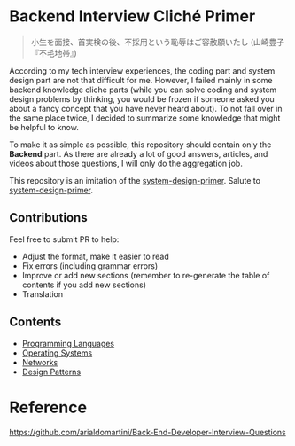 # Backend Interview Cliché Primer

> 小生を面接、首実検の後、不採用という恥辱はご容赦願いたし
> (山崎豊子『不毛地帯』)

According to my tech interview experiences, the coding part and system design part are not that difficult for me. However, I failed mainly in some backend knowledge cliche parts (while you can solve coding and system design problems by thinking, you would be frozen if someone asked you about a fancy concept that you have never heard about). To not fall over in the same place twice, I decided to summarize some knowledge that might be helpful to know.

To make it as simple as possible, this repository should contain only the **Backend** part. As there are already a lot of good answers, articles, and videos about those questions, I will only do the aggregation job.

This repository is an imitation of the [system-design-primer](https://github.com/donnemartin/system-design-primer). Salute to [system-design-primer](https://github.com/donnemartin/system-design-primer).

## Contributions
Feel free to submit PR to help:
- Adjust the format, make it easier to read
- Fix errors (including grammar errors)
- Improve or add new sections (remember to re-generate the table of contents if you add new sections)
- Translation

## Contents
- [Programming Languages](./programming_languages.md)
- [Operating Systems](./os.md)
- [Networks](./networking.md)
- [Design Patterns](./design_pattern.md)



# Reference
https://github.com/arialdomartini/Back-End-Developer-Interview-Questions
